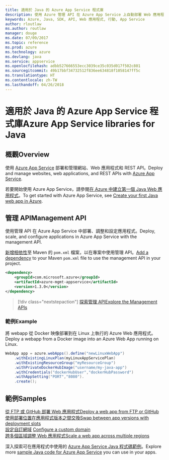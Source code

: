 ```yaml
---
title: 適用於 Java 的 Azure App Service 程式庫
description: 使用 Azure 管理 API 在 Azure App Service 上自動部署 Web 應用程式。
keywords: Azure, Java, SDK, API, Web 應用程式, 行動, App Service
author: rloutlaw
ms.author: routlaw
manager: douge
ms.date: 07/09/2017
ms.topic: reference
ms.prod: azure
ms.technology: azure
ms.devlang: java
ms.service: appservice
ms.openlocfilehash: adbb527666553ecc3039ce35c035d017f502c801
ms.sourcegitcommit: 49b17bbf34732512f836ee634818f1058147ff5c
ms.translationtype: HT
ms.contentlocale: zh-TW
ms.lasthandoff: 04/26/2018
---
```

# <a name="azure-app-service-libraries-for-java"></a><span data-ttu-id="2ddcb-104">適用於 Java 的 Azure App Service 程式庫</span><span class="sxs-lookup"><span data-stu-id="2ddcb-104">Azure App Service libraries for Java</span></span>

## <a name="overview"></a><span data-ttu-id="2ddcb-105">概觀</span><span class="sxs-lookup"><span data-stu-id="2ddcb-105">Overview</span></span>

<span data-ttu-id="2ddcb-106">使用 [Azure App Service](/azure/app-service) 部署和管理網站、Web 應用程式和 REST API。</span><span class="sxs-lookup"><span data-stu-id="2ddcb-106">Deploy and manage websites, web applications, and REST APIs with [Azure App Service](/azure/app-service).</span></span>

<span data-ttu-id="2ddcb-107">若要開始使用 Azure App Service，請參閱[在 Azure 中建立第一個 Java Web 應用程式](/azure/app-service-web/app-service-web-get-started-java)。</span><span class="sxs-lookup"><span data-stu-id="2ddcb-107">To get started with Azure App Service, see [Create your first Java web app in Azure](/azure/app-service-web/app-service-web-get-started-java).</span></span>

## <a name="management-api"></a><span data-ttu-id="2ddcb-108">管理 API</span><span class="sxs-lookup"><span data-stu-id="2ddcb-108">Management API</span></span>

<span data-ttu-id="2ddcb-109">使用管理 API 在 Azure App Service 中部署、調整和設定應用程式。</span><span class="sxs-lookup"><span data-stu-id="2ddcb-109">Deploy, scale, and configure applications in Azure App Service with the management API.</span></span>

<span data-ttu-id="2ddcb-110">[新增相依性](https://maven.apache.org/guides/getting-started/index.html#How_do_I_use_external_dependencies)至 Maven 的 `pom.xml` 檔案，以在專案中使用管理 API。</span><span class="sxs-lookup"><span data-stu-id="2ddcb-110">[Add a dependency](https://maven.apache.org/guides/getting-started/index.html#How_do_I_use_external_dependencies) to your Maven `pom.xml` file to use the management API in your project.</span></span>

```XML
<dependency>
    <groupId>com.microsoft.azure</groupId>
    <artifactId>azure-mgmt-appservice</artifactId>
    <version>1.3.0</version>
</dependency>
```   

> [!div class="nextstepaction"]
> [<span data-ttu-id="2ddcb-111">探索管理 API</span><span class="sxs-lookup"><span data-stu-id="2ddcb-111">Explore the Management APIs</span></span>](/java/api/overview/azure/appservice/management)

### <a name="example"></a><span data-ttu-id="2ddcb-112">範例</span><span class="sxs-lookup"><span data-stu-id="2ddcb-112">Example</span></span>

<span data-ttu-id="2ddcb-113">將 webapp 從 Docker 映像部署到在 Linux 上執行的 Azure Web 應用程式。</span><span class="sxs-lookup"><span data-stu-id="2ddcb-113">Deploy a webapp from a Docker image into an Azure Web App running on Linux.</span></span>

```java
WebApp app = azure.webApps().define("newLinuxWebApp")
    .withExistingLinuxPlan(myLinuxAppServicePlan)
    .withExistingResourceGroup("myResourceGroup")
    .withPrivateDockerHubImage("username/my-java-app")
    .withCredentials("dockerHubUser","dockerHubPassword")
    .withAppSetting("PORT","8080").
    .create();
```

## <a name="samples"></a><span data-ttu-id="2ddcb-114">範例</span><span class="sxs-lookup"><span data-stu-id="2ddcb-114">Samples</span></span>

<span data-ttu-id="2ddcb-115">[從 FTP 或 GitHub 部署 Web 應用程式][1]</span><span class="sxs-lookup"><span data-stu-id="2ddcb-115">[Deploy a web app from FTP or GitHub][1]</span></span>  
<span data-ttu-id="2ddcb-116">[使用部署位置在應用程式版本之間交換][2]</span><span class="sxs-lookup"><span data-stu-id="2ddcb-116">[Swap between app versions with deployment slots][2]</span></span>  
<span data-ttu-id="2ddcb-117">[設定自訂網域][3] </span><span class="sxs-lookup"><span data-stu-id="2ddcb-117">[Configure a custom domain][3] </span></span>  
<span data-ttu-id="2ddcb-118">[跨多個區域調整 Web 應用程式][4]</span><span class="sxs-lookup"><span data-stu-id="2ddcb-118">[Scale a web app across multiple regions][4]</span></span>   

<span data-ttu-id="2ddcb-119">深入探索可在應用程式中使用的 [Azure App Service Java 程式碼範例](https://azure.microsoft.com/resources/samples/?platform=java&term=appservice)。</span><span class="sxs-lookup"><span data-stu-id="2ddcb-119">Explore more [sample Java code for Azure App Service](https://azure.microsoft.com/resources/samples/?platform=java&term=appservice) you can use in your apps.</span></span>

[1]: ../docs-ref-conceptual/java-sdk-configure-webapp-sources.md
[2]: https://azure.microsoft.com/resources/samples/app-service-java-manage-staging-and-production-slots-for-web-apps/
[3]: https://azure.microsoft.com/resources/samples/app-service-java-manage-web-apps-with-custom-domains/
[4]: https://azure.microsoft.com/resources/samples/app-service-java-scale-web-apps-on-linux/

